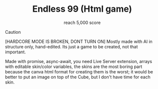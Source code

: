 <div align= "center" >
  <h1 align = "center" >Endless 99 (Html game)</h1>
  reach 5,000 score
  <p align="center">
</p>
</div>

> [!CAUTION]
> [HARDCORE MODE IS BROKEN, DONT TURN ON] Mostly made with AI in structure only, hand-edited.
> Its just a game to be created, not that important.

Made with promise, async-await, you need Live Server extension, arrays with editable skin/color variables, the skins are the most boring part because the canva html format for creating them is the worst; it would be better to put an image on top of the Cube, but I don't have time for each skin.
